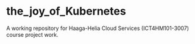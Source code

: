 # the_joy_of_Kubernetes
A working repository for Haaga-Helia Cloud Services (ICT4HM101-3007) course project work.
